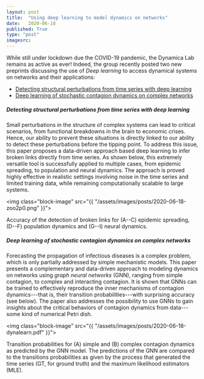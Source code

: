 ```yaml
---
layout: post
title:  "Using deep learning to model dynamics on networks"
date:   2020-06-18
published: True
type: "post"
imagesrc:
---
```


While still under lockdown due the COVID-19 pandemic, the Dynamica Lab remains as active as ever!
Indeed, the group recently posted two new preprints discussing the use of _Deep learning_ to access dynamical systems on networks and their applications:

- [Detecting structural perturbations from time series with deep learning](https://arxiv.org/abs/2006.05232)
- [Deep learning of stochastic contagion dynamics on complex networks](https://arxiv.org/abs/2006.05410)


##### Detecting structural perturbations from time series with deep learning

Small perturbations in the structure of complex systems can lead to critical scenarios, from functional breakdowns in the brain to economic crises.
Hence, our ability to prevent these situations is directly linked to our ability to detect these perturbations before the tipping point.
To address this issue, this paper proposes a data-driven approach based deep learning to infer broken links directly from time series.
As shown below, this extremely versatile tool is successfully applied to multiple cases, from epidemic spreading, to population and neural dynamics.
The approach is proved highly effective in realistic settings involving noise in the time series and limited training data, while remaining computationally scalable to large systems.

<img class="block-image" src="{{ "/assets/images/posts/2020-06-18-zoo2p0.png" }}">
<caption>Accuracy of the detection of broken links for (A--C) epidemic spreading, (D--F) population dynamics and (G--I) neural dynamics.</caption>

##### Deep learning of stochastic contagion dynamics on complex networks

Forecasting the propagation of infectious diseases is a complex problem, which is only partially addressed by simple mechanistic models.
This paper presents a complementary and data-driven approach to modeling dynamics on networks using _graph neural networks_ (GNN), ranging from simple contagion, to complex and interacting contagion.
It is shown that GNNs can be trained to effectively reproduce the inner mechanisms of contagion dynamics---that is, their transition probabilities---with surprising accuracy (see below).
The paper also addresses the possibility to use GNNs to gain insights about the critical behaviors of contagion dynamics from data---some kind of numerical Petri dish.

<img class="block-image" src="{{ "/assets/images/posts/2020-06-18-dynalearn.pdf" }}">
<caption> Transition probabilities for (A) simple and (B) complex contagion dynamics as predicted by the GNN model. The predictions of the GNN are compared to the transitions probabilities as given by the process that generated the time series (GT, for ground truth) and the maximum likelihood estimators (MLE).</caption>
